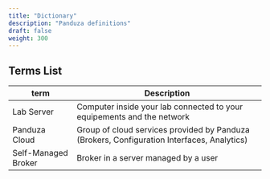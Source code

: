 ```yaml
---
title: "Dictionary"
description: "Panduza definitions"
draft: false
weight: 300
---
```


## Terms List

| term                | Description                                                                                |
| ------------------- | ------------------------------------------------------------------------------------------ |
| Lab Server          | Computer inside your lab connected to your equipements and the network                     |
| Panduza Cloud       | Group of cloud services provided by Panduza (Brokers, Configuration Interfaces, Analytics) |
| Self-Managed Broker | Broker in a server managed by a user                                                       |


